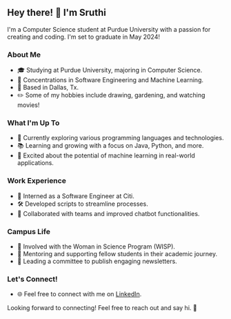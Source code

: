 ## Hey there! 👋 I'm Sruthi

I'm a Computer Science student at Purdue University with a passion for creating and coding. I'm set to graduate in May 2024!

### About Me

- 🎓 Studying at Purdue University, majoring in Computer Science.
- 🌟 Concentrations in Software Engineering and Machine Learning.
- 🌆 Based in Dallas, Tx.
- ✏️ Some of my hobbies include drawing, gardening, and watching movies!

### What I'm Up To

- 🔭 Currently exploring various programming languages and technologies.
- 📚 Learning and growing with a focus on Java, Python, and more.
- 🌱 Excited about the potential of machine learning in real-world applications.

### Work Experience

- 💼 Interned as a Software Engineer at Citi.
- 🛠️ Developed scripts to streamline processes.
- 💬 Collaborated with teams and improved chatbot functionalities.

### Campus Life

- 🎉 Involved with the Woman in Science Program (WISP).
- 👥 Mentoring and supporting fellow students in their academic journey.
- 📣 Leading a committee to publish engaging newsletters.

### Let's Connect!

- 🌐 Feel free to connect with me on [LinkedIn](https://www.linkedin.com/in/sruthi-koukuntla/).
  
Looking forward to connecting! Feel free to reach out and say hi. 🚀

